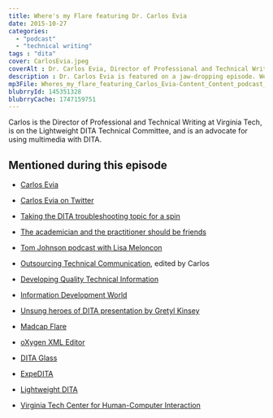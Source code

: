 ```yaml
---
title: Where's my Flare featuring Dr. Carlos Evia
date: 2015-10-27
categories:
  - "podcast"
  - "technical writing"
tags : "dita"
cover: CarlosEvia.jpeg
coverAlt : Dr. Carlos Evia, Director of Professional and Technical Writing at Virginia Tech
description : Dr. Carlos Evia is featured on a jaw-dropping episode. We discuss cutting-edge developments in the DITA world, the similarities and differences between academicians and practitioners of technical communication, and more.
mp3File: Wheres_my_flare_featuring_Carlos_Evia-Content_Content_podcast_episode_6.mp3
blubrryId: 145351328
blubrryCache: 1747159751
---
```



Carlos is the Director of Professional and Technical Writing at Virginia Tech, is on the Lightweight DITA Technical Committee, and is an advocate for using multimedia with DITA.


## Mentioned during this episode

- [Carlos Evia](http://carlosevia.com)

- [Carlos Evia on Twitter](http://twitter.com/carlosevia)

- [Taking the DITA troubleshooting topic for a spin](http://www.scriptorium.com/2015/02/taking-dita-troubleshooting-topic-spin/)

- [The academician and the practitioner should be friends](http://techcommgeekmom.com/2015/07/20/oh-the-academian-and-the-practitioner-should-be-friends-engaging-techcomm-professionals/)

- [Tom Johnson podcast with Lisa Meloncon](http://idratherbewriting.com/2015/08/10/lisa-meloncon-academic-practitioner-divide-podcast/)

- [Outsourcing Technical Communication](http://www.amazon.com/Outsourcing-Technical-Communication-Practices-Communications/dp/0895033348), edited by Carlos

- [Developing Quality Technical Information](http://www.amazon.com/Developing-Quality-Technical-Information-Handbook/dp/0131477498)

- [Information Development World](http://informationdevelopmentworld.com/)

- [Unsung heroes of DITA presentation by Gretyl Kinsey](http://t.co/FLkoPMsnZz)

- [Madcap Flare](http://www.madcapsoftware.com/products/flare/)

- [oXygen XML Editor](http://oxygenxml.com)

- [DITA Glass](http://www.oxygenxml.com/events/2015/webinar_perceive_everything_as_dita.html)

- [ExpeDITA](https://github.com/donrday/expeDITA)

- [Lightweight DITA](http://dita.xml.org/blog/lightweight-dita)

- [Virginia Tech Center for Human-Computer Interaction](http://www.hci.vt.edu/)
